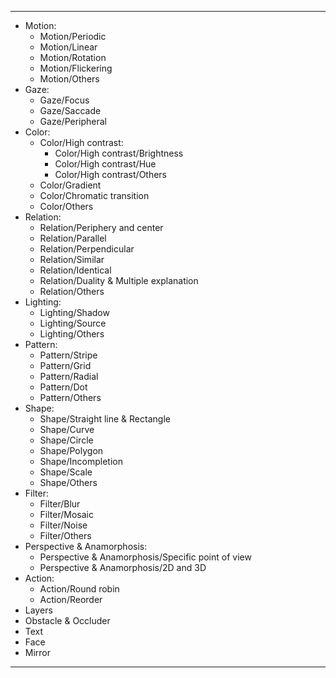 ---
- Motion:
    - Motion/Periodic
    - Motion/Linear
    - Motion/Rotation
    - Motion/Flickering
    - Motion/Others
- Gaze:
    - Gaze/Focus
    - Gaze/Saccade 
    - Gaze/Peripheral
- Color:
    - Color/High contrast:
        - Color/High contrast/Brightness
        - Color/High contrast/Hue
        - Color/High contrast/Others
    - Color/Gradient 
    - Color/Chromatic transition
    - Color/Others
- Relation:
    - Relation/Periphery and center
    - Relation/Parallel
    - Relation/Perpendicular
    - Relation/Similar
    - Relation/Identical
    - Relation/Duality & Multiple explanation
    - Relation/Others
- Lighting:
    - Lighting/Shadow
    - Lighting/Source
    - Lighting/Others
- Pattern:
    - Pattern/Stripe
    - Pattern/Grid
    - Pattern/Radial
    - Pattern/Dot
    - Pattern/Others
- Shape:
    - Shape/Straight line & Rectangle
    - Shape/Curve
    - Shape/Circle
    - Shape/Polygon
    - Shape/Incompletion
    - Shape/Scale
    - Shape/Others
- Filter:
    - Filter/Blur
    - Filter/Mosaic
    - Filter/Noise
    - Filter/Others
- Perspective & Anamorphosis:
    - Perspective & Anamorphosis/Specific point of view
    - Perspective & Anamorphosis/2D and 3D
- Action:
    - Action/Round robin
    - Action/Reorder
- Layers
- Obstacle & Occluder
- Text
- Face
- Mirror
---